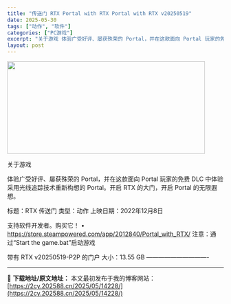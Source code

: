 ```yaml
---
title: "传送门 RTX Portal with RTX Portal with RTX v20250519"
date: 2025-05-30
tags: ["动作", "软件"]
categories: ["PC游戏"]
excerpt: "关于游戏 体验广受好评、屡获殊荣的 Portal，并在这款面向 Portal 玩家的免费 DLC 中体验采用光线追踪技术重新构想的 Portal。开启 RTX 的大门，开启 Portal 的无限遐想。 标题：RTX 传送门 类型：动作 上映日期：2022年12月8日 支持软件开发者。购买它！ • h&hellip;"
layout: post
---
```


<img src="https://2cy.202588.cn/wp-content/uploads/2025/05/202505300501041.jpg" alt="" width="460" height="215" class="aligncenter size-full wp-image-14229" />

关于游戏

体验广受好评、屡获殊荣的 Portal，并在这款面向 Portal 玩家的免费 DLC 中体验采用光线追踪技术重新构想的 Portal。开启 RTX 的大门，开启 Portal 的无限遐想。

标题：RTX 传送门
类型：动作
上映日期：2022年12月8日

支持软件开发者。购买它！
• https://store.steampowered.com/app/2012840/Portal_with_RTX/
注意：通过“Start the game.bat”启动游戏

带有 RTX v20250519-P2P 的门户
大小：13.55 GB
——————————- 

---
📖 **下载地址/原文地址：** 本文最初发布于我的博客网站：[https://2cy.202588.cn/2025/05/14228/](https://2cy.202588.cn/2025/05/14228/)
